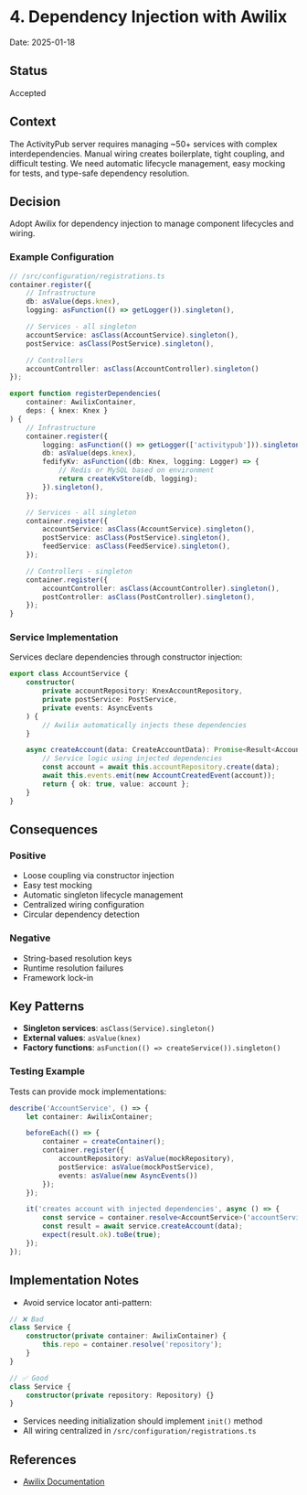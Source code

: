 # 4. Dependency Injection with Awilix

Date: 2025-01-18

## Status

Accepted

## Context

The ActivityPub server requires managing ~50+ services with complex interdependencies. Manual wiring creates boilerplate, tight coupling, and difficult testing. We need automatic lifecycle management, easy mocking for tests, and type-safe dependency resolution.

## Decision

Adopt Awilix for dependency injection to manage component lifecycles and wiring.

### Example Configuration

```typescript
// /src/configuration/registrations.ts
container.register({
    // Infrastructure
    db: asValue(deps.knex),
    logging: asFunction(() => getLogger()).singleton(),

    // Services - all singleton
    accountService: asClass(AccountService).singleton(),
    postService: asClass(PostService).singleton(),

    // Controllers
    accountController: asClass(AccountController).singleton()
});
```

```typescript
export function registerDependencies(
    container: AwilixContainer,
    deps: { knex: Knex }
) {
    // Infrastructure
    container.register({
        logging: asFunction(() => getLogger(['activitypub'])).singleton(),
        db: asValue(deps.knex),
        fedifyKv: asFunction((db: Knex, logging: Logger) => {
            // Redis or MySQL based on environment
            return createKvStore(db, logging);
        }).singleton(),
    });

    // Services - all singleton
    container.register({
        accountService: asClass(AccountService).singleton(),
        postService: asClass(PostService).singleton(),
        feedService: asClass(FeedService).singleton(),
    });

    // Controllers - singleton
    container.register({
        accountController: asClass(AccountController).singleton(),
        postController: asClass(PostController).singleton(),
    });
}
```

### Service Implementation

Services declare dependencies through constructor injection:

```typescript
export class AccountService {
    constructor(
        private accountRepository: KnexAccountRepository,
        private postService: PostService,
        private events: AsyncEvents
    ) {
        // Awilix automatically injects these dependencies
    }

    async createAccount(data: CreateAccountData): Promise<Result<Account, Error>> {
        // Service logic using injected dependencies
        const account = await this.accountRepository.create(data);
        await this.events.emit(new AccountCreatedEvent(account));
        return { ok: true, value: account };
    }
}
```

## Consequences

### Positive

- Loose coupling via constructor injection
- Easy test mocking
- Automatic singleton lifecycle management
- Centralized wiring configuration
- Circular dependency detection

### Negative

- String-based resolution keys
- Runtime resolution failures
- Framework lock-in

## Key Patterns

- **Singleton services**: `asClass(Service).singleton()`
- **External values**: `asValue(knex)`
- **Factory functions**: `asFunction(() => createService()).singleton()`

### Testing Example

Tests can provide mock implementations:

```typescript
describe('AccountService', () => {
    let container: AwilixContainer;

    beforeEach(() => {
        container = createContainer();
        container.register({
            accountRepository: asValue(mockRepository),
            postService: asValue(mockPostService),
            events: asValue(new AsyncEvents())
        });
    });

    it('creates account with injected dependencies', async () => {
        const service = container.resolve<AccountService>('accountService');
        const result = await service.createAccount(data);
        expect(result.ok).toBe(true);
    });
});
```

## Implementation Notes

- Avoid service locator anti-pattern:
```typescript
// ❌ Bad
class Service {
    constructor(private container: AwilixContainer) {
        this.repo = container.resolve('repository');
    }
}

// ✅ Good
class Service {
    constructor(private repository: Repository) {}
}
```
- Services needing initialization should implement `init()` method
- All wiring centralized in `/src/configuration/registrations.ts`

## References

- [Awilix Documentation](https://github.com/jeffijoe/awilix)

